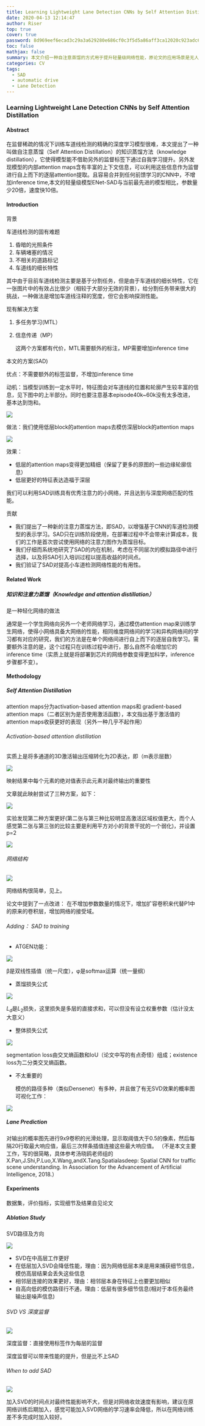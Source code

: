 ```yaml
---
title: Learning Lightweight Lane Detection CNNs by Self Attention Distillation
date: 2020-04-13 12:14:47
author: Riser
top: true
cover: true
password: 8d969eef6ecad3c29a3a629280e686cf0c3f5d5a86aff3ca12020c923adc6c92
toc: false
mathjax: false
summary: 本文介绍一种自注意蒸馏的方式用于提升轻量级网络性能，原论文的应用场景是无人驾驶领域的车道线检测，本文给出对这一工作的具体描述和解决方案，并与平行的几个方案进行了对比。
categories: CV
tags:
  - SAD
  - automatic drive 
  - Lane Detection
---
```


### Learning Lightweight Lane Detection CNNs by Self Attention Distillation

#### Abstract

在监督稀疏的情况下训练车道线检测的精确的深度学习模型很难，本文提出了一种叫做自注意蒸馏（Self Attention Distillation）的知识蒸馏方法（knowledge distillation），它使得模型能不借助另外的监督标签下通过自我学习提升。另外发现模型的内部attention maps含有丰富的上下文信息，可以利用这些信息作为监督进行自上而下的逐层attention提取。且容易合并到任何前馈学习的CNN中，不增加inference time,本文的轻量级模型ENet-SAD与当前最先进的模型相比，参数量少20倍，速度快10倍。

#### Introduction

背景

车道线检测的固有难题

1. 昏暗的光照条件
2. 车辆堵塞的情况
3. 不相关的道路标记
4. 车道线的细长特性

其中由于目前车道线检测主要是基于分割任务，但是由于车道线的细长特性，它在一张图片中的有效占比很少（相较于大部分无效的背景），给分割任务带来很大的挑战，一种做法是增加车道线注释的宽度，但它会影响探测性能。

现有解决方案

1. 多任务学习(MTL）

2. 信息传递（MP）

   这两个方案都有代价，MTL需要额外的标注，MP需要增加inference time

本文的方案(SAD)

优点：不需要额外的标签监督，不增加inference time

动机：当模型训练到一定水平时，特征图会对车道线的位置和轮廓产生较丰富的信息，见下图中的上半部分。同时也要注意基本episode40k~60k没有太多改进，基本达到饱和。

![](https://gitee.com//Riser_Wu/images/raw/master/img/20200404102219.png)

做法：我们使用低层block的attention maps去模仿深层block的attention maps

![](https://gitee.com//Riser_Wu/images/raw/master/img/20200404103709.png)

效果：

- 低层的attention maps变得更加精细（保留了更多的原图的一些边缘轮廓信息）
- 低层更好的特征表达造福于深层

我们可以利用SAD训练具有优秀注意力的小网络，并且达到与深度网络匹配的性能。

贡献

- 我们提出了一种新的注意力蒸馏方法，即SAD，以增强基于CNN的车道检测模型的表示学习。SAD只在训练阶段使用，在部署过程中不会带来计算成本，我们的工作是首次尝试使用网络的注意力图作为蒸馏目标。
- 我们仔细而系统地研究了SAD的内在机制，考虑在不同层次的模拟路径中进行选择，以及将SAD引入培训过程以提高收益的时间点。
- 我们验证了SAD对提高小车道检测网络性能的有用性。

#### Related Work

##### 知识和注意力蒸馏（Knowledge and attention distillation）

是一种轻化网络的做法

通常是一个学生网络向另外一个老师网络学习，通过模仿attention map来训练学生网络，使得小网络具备大网络的性能，相同维度网络间的学习和异构网络间的学习都有对应的研究，我们的方法是在单个网络间进行自上而下的逐层自我学习。需要额外注意的是，这个过程只在训练过程中进行，那么自然不会增加它的inference time（实质上就是将部署到芯片的网络参数变得更加科学，inference步骤都不变）。

#### Methodology

##### Self Attention Distillation

attention maps分为activation-based attention maps和
gradient-based attention maps（二者区别为是否使用激活函数），本文指出基于激活值的attention maps收获更好的表现（另外一种几乎不起作用）

###### Activation-based attention distillation

实质上是将多通道的3D激活输出压缩转化为2D表达，即（m表示层数）

![](https://gitee.com//Riser_Wu/images/raw/master/img/20200408144546.png)

映射结果中每个元素的绝对值表示此元素对最终输出的重要性 

文章就此映射尝试了三种方案，如下：

![](https://gitee.com//Riser_Wu/images/raw/master/img/4688102-ed52d5b5a80b3cf1.png)

实验发现第二种方案更好(第二张与第三种比较明显高激活区域权值更大，而个人感觉第二张与第三张的比较主要是利用平方对小的背景干扰的一个弱化)，并设置p=2

![](https://gitee.com//Riser_Wu/images/raw/master/img/4688102-d811a46d1c937435.png)

###### 网络结构

![](https://gitee.com//Riser_Wu/images/raw/master/img/20200408154205.png)

网络结构很简单，见上。

论文中提到了一点改进： 在不增加参数数量的情况下，增加扩容卷积来代替P1中的原来的卷积层，增加网络的接受域。 

###### Adding： SAD to training

- ATGEN功能：

![](https://gitee.com//Riser_Wu/images/raw/master/img/20200408155210.png)

β是双线性插值（统一尺度），φ是softmax运算（统一量纲）

- 蒸馏损失公式

![](https://gitee.com//Riser_Wu/images/raw/master/img/20200408155624.png)

$L_d$是$L_2$损失，这里损失是多层的直接求和，可以但没有设立权重参数（估计没太大意义）

- 整体损失公式

![](https://gitee.com//Riser_Wu/images/raw/master/img/20200408160148.png)

 segmentation loss由交叉熵函数和IoU（论文中写的有点奇怪）组成；existence loss为二分类交叉熵函数。 

- 不太重要的

  模仿的路径多种（类似Densenet）有多种，并且做了有无SVD效果的概率图可视化工作：

![](https://gitee.com//Riser_Wu/images/raw/master/img/4688102-2bcfdff91932ed15.png)

##### Lane Prediction

 对输出的概率图先进行9x9卷积的光滑处理，显示取阈值大于0.5的像素，然后每隔20行取最大响应值，最后三次样条插值连接这些最大响应值。 （不是本文主要工作，写的很简略，具体参考汤晓鸥老师组的X.Pan,J.Shi,P.Luo,X.Wang,andX.Tang.Spatialasdeep: Spatial CNN for traffic scene understanding. In Association for the Advancement of Artificial Intelligence, 2018.）

#### Experiments

数据集，评价指标，实现细节及结果自见论文

##### Ablation Study

SVD路径及方向

![](https://gitee.com//Riser_Wu/images/raw/master/img/4688102-0212663c622ecbd9.png)

- SVD在中高层工作更好
- 在低层加入SVD会降低性能，理由：因为网络低层本来是用来捕获细节信息，模仿高层结果会丢失这些信息
- 相邻层连接的效果更好，理由：相邻层本身在特征上也要更加相似
- 自高向低的模仿路径行不通，理由：低层有很多细节信息(相对于本任务最终输出是噪声信息)

###### SVD VS 深度监督

![](https://gitee.com//Riser_Wu/images/raw/master/img/4688102-d6da35da1a707c88.png)

深度监督：直接使用标签作为每层的监督

深度监督可以带来性能的提升，但是比不上SAD

###### When to add SAD

![](https://gitee.com//Riser_Wu/images/raw/master/img/4688102-d699a23400668711.png)

加入SVD的时间点对最终性能影响不大，但是对网络收敛速度有影响，建议在原网络训练后期加入，感觉可能加入SVD网络的学习速率会降低，所以在网络训练差不多完成时加入较好。

